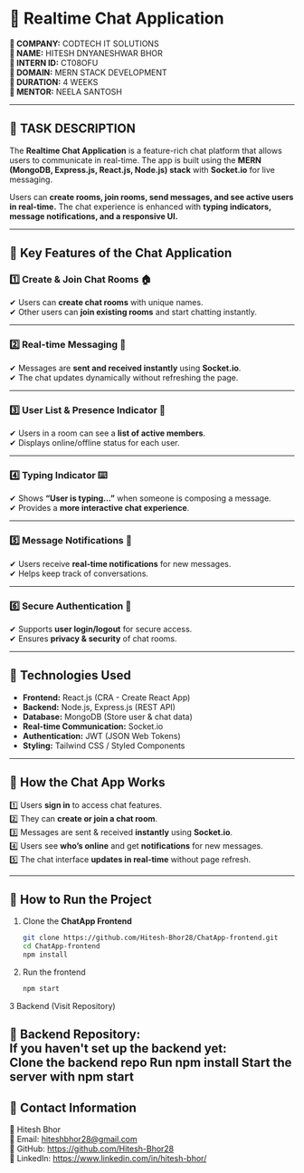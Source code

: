 # 💬 Realtime Chat Application  

 **🔹 COMPANY:** CODTECH IT SOLUTIONS  
 **🔹 NAME:** HITESH DNYANESHWAR BHOR   
 **🔹 INTERN ID:** CT08OFU  
 **🔹 DOMAIN:** MERN STACK DEVELOPMENT  
 **🔹 DURATION:** 4 WEEKS  
 **🔹 MENTOR:** NEELA SANTOSH 

---

## 📌 **TASK DESCRIPTION**  

The **Realtime Chat Application** is a feature-rich chat platform that allows users to communicate in real-time. The app is built using the **MERN (MongoDB, Express.js, React.js, Node.js) stack** with **Socket.io** for live messaging.  

Users can **create rooms, join rooms, send messages, and see active users in real-time.** The chat experience is enhanced with **typing indicators, message notifications, and a responsive UI.**  

---

## 🔹 **Key Features of the Chat Application**  

### **1️⃣ Create & Join Chat Rooms 🏠**  
✔ Users can **create chat rooms** with unique names.  
✔ Other users can **join existing rooms** and start chatting instantly.  

---

### **2️⃣ Real-time Messaging 📩**  
✔ Messages are **sent and received instantly** using **Socket.io**.  
✔ The chat updates dynamically without refreshing the page.  

---

### **3️⃣ User List & Presence Indicator 👥**  
✔ Users in a room can see a **list of active members**.  
✔ Displays online/offline status for each user.  

---

### **4️⃣ Typing Indicator ⌨️**  
✔ Shows **“User is typing…”** when someone is composing a message.  
✔ Provides a **more interactive chat experience**.  

---

### **5️⃣ Message Notifications 🔔**  
✔ Users receive **real-time notifications** for new messages.  
✔ Helps keep track of conversations.  

---

### **6️⃣ Secure Authentication 🔐**  
✔ Supports **user login/logout** for secure access.  
✔ Ensures **privacy & security** of chat rooms.  

---

## 🔧 **Technologies Used**  
- **Frontend:** React.js (CRA - Create React App)  
- **Backend:** Node.js, Express.js (REST API)  
- **Database:** MongoDB (Store user & chat data)  
- **Real-time Communication:** Socket.io  
- **Authentication:** JWT (JSON Web Tokens)  
- **Styling:** Tailwind CSS / Styled Components  

---

## 🚀 **How the Chat App Works**  
1️⃣ Users **sign in** to access chat features.  
2️⃣ They can **create or join a chat room**.  
3️⃣ Messages are sent & received **instantly** using **Socket.io**.  
4️⃣ Users see **who’s online** and get **notifications** for new messages.  
5️⃣ The chat interface **updates in real-time** without page refresh.  

---

## 📌 **How to Run the Project**  
1. Clone the **ChatApp Frontend**  
   ```sh
   git clone https://github.com/Hitesh-Bhor28/ChatApp-frontend.git
   cd ChatApp-frontend
   npm install
2. Run the frontend  
   ```sh
   npm start
3 Backend (Visit Repository) 

🔗 Backend Repository:  
If you haven't set up the backend yet:  
  Clone the backend repo
  Run npm install
  Start the server with npm start
---
  
## 📧 Contact Information 
💼 Hitesh Bhor  
📩 Email: hiteshbhor28@gmail.com  
🔗 GitHub: https://github.com/Hitesh-Bhor28  
🚀 LinkedIn: https://www.linkedin.com/in/hitesh-bhor/
